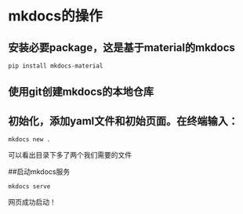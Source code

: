 # mkdocs的操作

## 安装必要package，这是基于material的mkdocs

```
pip install mkdocs-material
```

## 使用git创建mkdocs的本地仓库

## 初始化，添加yaml文件和初始页面。在终端输入：
```
mkdocs new .
```
可以看出目录下多了两个我们需要的文件

##启动mkdocs服务

```
mkdocs serve
```

网页成功启动！

